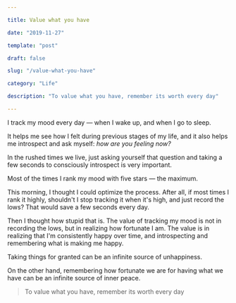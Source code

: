 ```yaml
---

title: Value what you have

date: "2019-11-27"

template: "post"

draft: false

slug: "/value-what-you-have"

category: "Life"

description: "To value what you have, remember its worth every day"

---
```


I track my mood every day — when I wake up, and when I go to sleep.

It helps me see how I felt during previous stages of my life, and it also helps me introspect and ask myself: *how are you feeling now?*

In the rushed times we live, just asking yourself that question and taking a few seconds to consciously introspect is very important.

Most of the times I rank my mood with five stars — the maximum.

This morning, I thought I could optimize the process. After all, if most times I rank it highly, shouldn't I stop tracking it when it's high, and just record the lows? That would save a few seconds every day.

Then I thought how stupid that is. The value of tracking my mood is not in recording the lows, but in realizing how fortunate I am. The value is in realizing that I'm consistently happy over time, and introspecting and remembering what is making me happy.

Taking things for granted can be an infinite source of unhappiness.

On the other hand, remembering how fortunate we are for having what we have can be an infinite source of inner peace.

> To value what you have, remember its worth every day
